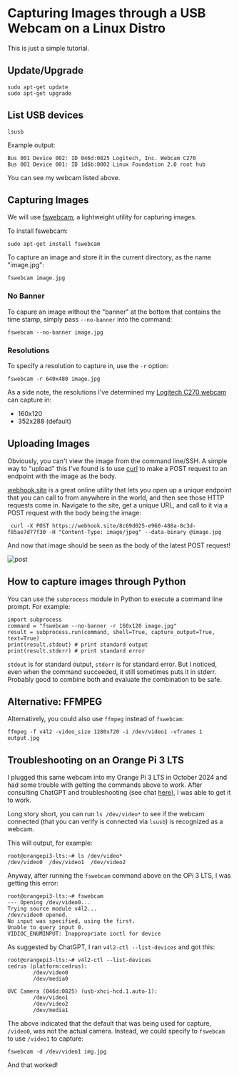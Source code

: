 # Capturing Images through a USB Webcam on a Linux Distro
This is just a simple tutorial.

## Update/Upgrade
```
sudo apt-get update
sudo apt-get upgrade
```

## List USB devices
```
lsusb
```

Example output:
```
Bus 001 Device 002: ID 046d:0825 Logitech, Inc. Webcam C270
Bus 001 Device 001: ID 1d6b:0002 Linux Foundation 2.0 root hub
```

You can see my webcam listed above.

## Capturing Images
We will use [fswebcam](https://github.com/fsphil/fswebcam), a lightweight utility for capturing images.

To install fswebcam:
```
sudo apt-get install fswebcam
```

To capture an image and store it in the current directory, as the name "image.jpg":
```
fswebcam image.jpg
```

### No Banner
To capure an image without the "banner" at the bottom that contains the time stamp, simply pass `--no-banner` into the command:

```
fswebcam --no-banner image.jpg
```

### Resolutions
To specify a resolution to capture in, use the `-r` option:
```
fswebcam -r 640x480 image.jpg
```

As a side note, the resolutions I've determined my [Logitech C270 webcam](https://www.logitech.com/assets/31702/2/c270620-002802003403gsamr.pdf) can capture in:
- 160x120
- 352x288 (default)

## Uploading Images
Obviously, you can't view the image from the command line/SSH. A simple way to "upload" this I've found is to use [curl](https://www.geeksforgeeks.org/curl-command-in-linux-with-examples/) to make a POST request to an endpoint with the image as the body.

[webhook.site](https://webhook.site/) is a great online utility that lets you open up a unique endpoint that you can call to from anywhere in the world, and then see those HTTP requests come in. Navigate to the site, get a unique URL, and call to it via a POST request with the body being the image:

```
 curl -X POST https://webhook.site/8c69d025-e960-488a-8c3d-f85ae7d77f30 -H "Content-Type: image/jpeg" --data-binary @image.jpg
```

And now that image should be seen as the body of the latest POST request!

![post](https://i.imgur.com/e7ueYc6.png)

## How to capture images through Python
You can use the `subprocess` module in Python to execute a command line prompt. For example:

```
import subprocess
command = "fswebcam --no-banner -r 160x120 image.jpg"
result = subprocess.run(command, shell=True, capture_output=True, text=True)
print(result.stdout) # print standard output
print(result.stderr) # print standard error
```

`stdout` is for standard output, `stderr` is for standard error. But I noticed, even when the command succeeded, it still sometimes puts it in stderr. Probably good to combine both and evaluate the combination to be safe.

## Alternative: FFMPEG
Alternatively, you could also use `ffmpeg` instead of `fswebcam`:

```
ffmpeg -f v4l2 -video_size 1280x720 -i /dev/video1 -vframes 1 output.jpg
```

## Troubleshooting on an Orange Pi 3 LTS
I plugged this same webcam into my Orange Pi 3 LTS in October 2024 and had some trouble with getting the commands above to work. After consulting ChatGPT and troubleshooting (see chat [here](https://chatgpt.com/share/67128689-a1a4-8012-be21-3d34ed3c4473)), I was able to get it to work. 

Long story short, you can run `ls /dev/video*` to see if the webcam connected (that you can verify is connected via `lsusb`) is recognized as a webcam.

This will output, for example:

```
root@orangepi3-lts:~# ls /dev/video*
/dev/video0  /dev/video1  /dev/video2
```

Anyway, after running the `fswebcam` command above on the OPi 3 LTS, I was getting this error:

```
root@orangepi3-lts:~# fswebcam
--- Opening /dev/video0...
Trying source module v4l2...
/dev/video0 opened.
No input was specified, using the first.
Unable to query input 0.
VIDIOC_ENUMINPUT: Inappropriate ioctl for device
```

As suggested by ChatGPT, I ran `v4l2-ctl --list-devices` and got this:

```
root@orangepi3-lts:~# v4l2-ctl --list-devices
cedrus (platform:cedrus):
        /dev/video0
        /dev/media0

UVC Camera (046d:0825) (usb-xhci-hcd.1.auto-1):
        /dev/video1
        /dev/video2
        /dev/media1
```

The above indicated that the default that was being used for capture, `/video0`, was not the actual camera. Instead, we could specify to `fswebcam` to use `/video1` to capture:

```
fswebcam -d /dev/video1 img.jpg
```

And that worked!